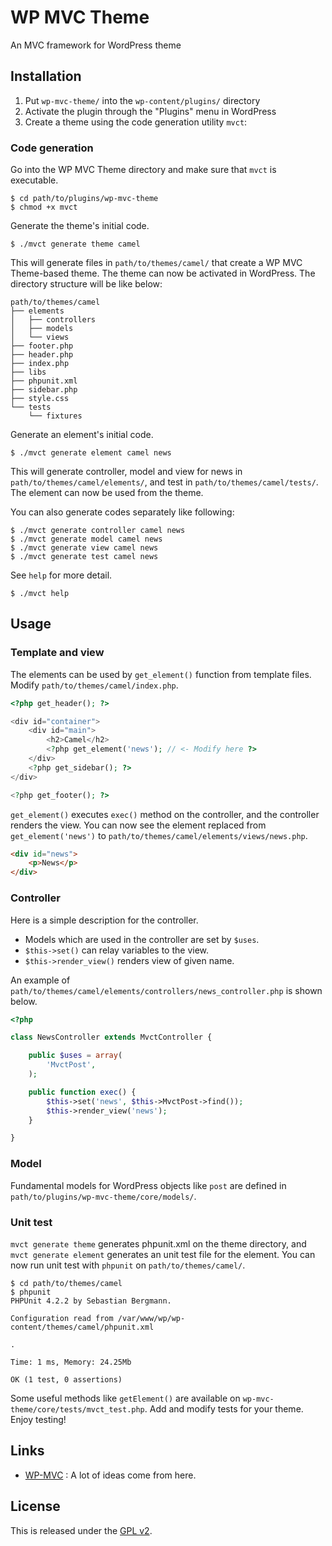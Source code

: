 # WP MVC Theme

An MVC framework for WordPress theme

## Installation

1. Put `wp-mvc-theme/` into the `wp-content/plugins/` directory
2. Activate the plugin through the "Plugins" menu in WordPress
3. Create a theme using the code generation utility `mvct`:

### Code generation

Go into the WP MVC Theme directory and make sure that `mvct` is executable.

	$ cd path/to/plugins/wp-mvc-theme
	$ chmod +x mvct

Generate the theme's initial code.

	$ ./mvct generate theme camel

This will generate files in `path/to/themes/camel/` that create a WP MVC Theme-based theme. The theme can now be activated in WordPress. The directory structure will be like below:

```
path/to/themes/camel
├── elements
│   ├── controllers
│   ├── models
│   └── views
├── footer.php
├── header.php
├── index.php
├── libs
├── phpunit.xml
├── sidebar.php
├── style.css
└── tests
    └── fixtures
```

Generate an element's initial code.

	$ ./mvct generate element camel news

This will generate controller, model and view for news in `path/to/themes/camel/elements/`, and test in `path/to/themes/camel/tests/`. The element can now be used from the theme.

You can also generate codes separately like following:

	$ ./mvct generate controller camel news
	$ ./mvct generate model camel news
	$ ./mvct generate view camel news
	$ ./mvct generate test camel news

See `help` for more detail.

	$ ./mvct help

## Usage

### Template and view

The elements can be used by `get_element()` function from template files. Modify `path/to/themes/camel/index.php`.

```php
<?php get_header(); ?>

<div id="container">
	<div id="main">
		<h2>Camel</h2>
		<?php get_element('news'); // <- Modify here ?>
	</div>
	<?php get_sidebar(); ?>
</div>

<?php get_footer(); ?>
```

`get_element()` executes `exec()` method on the controller, and the controller renders the view. You can now see the element replaced from `get_element('news')` to `path/to/themes/camel/elements/views/news.php`.

```html
<div id="news">
	<p>News</p>
</div>
```

### Controller

Here is a simple description for the controller.

* Models which are used in the controller are set by `$uses`.
* `$this->set()` can relay variables to the view.
* `$this->render_view()` renders view of given name.

An example of `path/to/themes/camel/elements/controllers/news_controller.php` is shown below.

```php
<?php

class NewsController extends MvctController {

	public $uses = array(
		'MvctPost',
	);

	public function exec() {
		$this->set('news', $this->MvctPost->find());
		$this->render_view('news');
	}

}
```

### Model

Fundamental models for WordPress objects like `post` are defined in `path/to/plugins/wp-mvc-theme/core/models/`.

### Unit test

`mvct generate theme` generates phpunit.xml on the theme directory, and `mvct generate element` generates an unit test file for the element. You can now run unit test with `phpunit` on `path/to/themes/camel/`.

```shell
$ cd path/to/themes/camel
$ phpunit
PHPUnit 4.2.2 by Sebastian Bergmann.

Configuration read from /var/www/wp/wp-content/themes/camel/phpunit.xml

.

Time: 1 ms, Memory: 24.25Mb

OK (1 test, 0 assertions)
```

Some useful methods like `getElement()` are available on `wp-mvc-theme/core/tests/mvct_test.php`. Add and modify tests for your theme. Enjoy testing!

## Links

* [WP-MVC][1] : A lot of ideas come from here.

## License

This is released under the [GPL v2][2].

[1]: http://www.gnu.org/licenses/gpl-2.0.html
[2]: http://www.gnu.org/licenses/gpl-2.0.html

